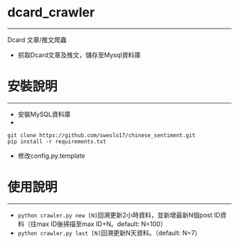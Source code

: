 # dcard_crawler
-------------------

Dcard 文章/推文爬蟲

* 抓取Dcard文章及推文，儲存至Mysql資料庫

# 安裝說明
-------------------
* 安裝MySQL資料庫
*
```
git clone https://github.com/sweslo17/chinese_sentiment.git
pip install -r requirements.txt
```
* 修改config.py.template

# 使用說明
-------------------
* `python crawler.py new [N]`回溯更新2小時資料，並新增最新N個post ID資料（往max ID後掃描至max ID+N。default: N=100）
* `python crawler.py last [N]`回溯更新N天資料。（default: N=7）
